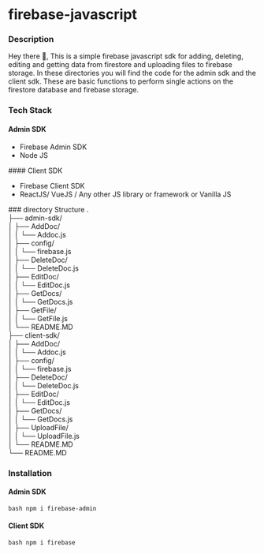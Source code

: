 # firebase-javascript
### Description
Hey there 👋, This is a simple firebase javascript sdk for adding, deleting, editing and getting data from firestore and uploading files to firebase storage.
In these directories you will find the code for the admin sdk and the client sdk.
These are basic functions to perform single actions on the firestore database and firebase storage.

### Tech Stack
#### Admin SDK
<ul>
    <li>Firebase Admin SDK</li>
    <li>Node JS</li>
</ul>
#### Client SDK
<ul>
    <li>Firebase Client SDK</li>
    <li>ReactJS/ VueJS / Any other JS library or framework or Vanilla JS</li>
</ul>
### directory Structure
. <br>
├── admin-sdk/ <br>
│   ├── AddDoc/ <br>
│   │   └── Addoc.js <br>
│   ├── config/ <br>
│   │   └── firebase.js <br>
│   ├── DeleteDoc/ <br>
│   │   └── DeleteDoc.js <br>
│   ├── EditDoc/ <br>
│   │   └── EditDoc.js <br>
│   ├── GetDocs/ <br>
│   │   └── GetDocs.js <br>
│   ├── GetFile/ <br>
│   │   └── GetFile.js <br>
│   └── README.MD <br>
├── client-sdk/ <br>
│   ├── AddDoc/ <br>
│   │   └── Addoc.js <br>
│   ├── config/ <br>
│   │   └── firebase.js <br>
│   ├── DeleteDoc/ <br>
│   │   └── DeleteDoc.js <br>
│   ├── EditDoc/ <br>
│   │   └── EditDoc.js <br>
│   ├── GetDocs/ <br>
│   │   └── GetDocs.js <br>
│   ├── UploadFile/ <br>
│   │   └── UploadFile.js <br>
│   └── README.MD <br>
└── README.MD <br>



### Installation
#### Admin SDK
```bash npm i firebase-admin ``` <br>
#### Client SDK
```bash npm i firebase ``` <br>
